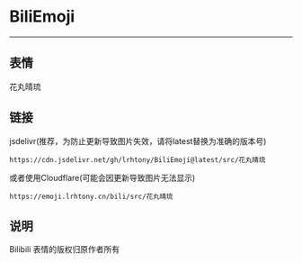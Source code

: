 # BiliEmoji
---
## 表情
花丸晴琉
## 链接
jsdelivr(推荐，为防止更新导致图片失效，请将latest替换为准确的版本号)
```
https://cdn.jsdelivr.net/gh/lrhtony/BiliEmoji@latest/src/花丸晴琉
```
或者使用Cloudflare(可能会因更新导致图片无法显示)
```
https://emoji.lrhtony.cn/bili/src/花丸晴琉
```
## 说明
Bilibili 表情的版权归原作者所有

